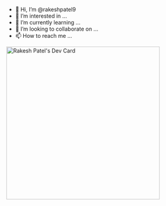 - 👋 Hi, I’m @rakeshpatel9
- 👀 I’m interested in ...
- 🌱 I’m currently learning ...
- 💞️ I’m looking to collaborate on ...
- 📫 How to reach me ...

<a href="https://app.daily.dev/rakeshpatel"><img src="https://api.daily.dev/devcards/1edfd0531f50464d9c95c95730a04342.png?r=xim" width="400" alt="Rakesh Patel's Dev Card"/></a>

<!---
rakeshpatel9/rakeshpatel9 is a ✨ special ✨ repository because its `README.md` (this file) appears on your GitHub profile.
You can click the Preview link to take a look at your changes.
--->
